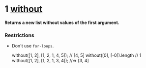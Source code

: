 # 1 [without](https://www.notion.so/without-5b2f7ebdb6d74522be97d15df2c8598b)
**Returns a new list without values of the first argument.**

### Restrictions

- Don't use `for-loops`.

    without([1, 2], [1, 2, 1, 4, 5]);
    // [4, 5]
    without([0], [-0]).length
    // 1
    without([1, 2], [1, 2, 1, 3, 4]); 
    //=> [3, 4]
